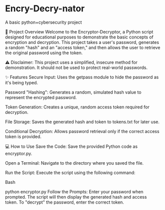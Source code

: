 # Encry-Decry-nator
A basic python+cybersecurity project

🔐 Project Overview
Welcome to the Encryptor-Decryptor, a Python script designed for educational purposes to demonstrate the basic concepts of encryption and decryption. This project takes a user's password, generates a random "hash" and an "access token," and then allows the user to retrieve the original password using the token.

⚠️ Disclaimer: This project uses a simplified, insecure method for demonstration. It should not be used to protect real-world passwords.

✨ Features
Secure Input: Uses the getpass module to hide the password as it's being typed.

Password "Hashing": Generates a random, simulated hash value to represent the encrypted password.

Token Generation: Creates a unique, random access token required for decryption.

File Storage: Saves the generated hash and token to tokens.txt for later use.

Conditional Decryption: Allows password retrieval only if the correct access token is provided.

💻 How to Use
Save the Code: Save the provided Python code as encryptor.py.

Open a Terminal: Navigate to the directory where you saved the file.

Run the Script: Execute the script using the following command:

Bash

python encryptor.py
Follow the Prompts: Enter your password when prompted. The script will then display the generated hash and access token. To "decrypt" the password, enter the correct token.
